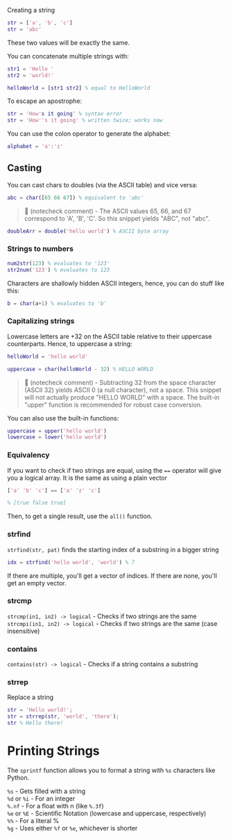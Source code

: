 Creating a string
```matlab
str = ['a', 'b', 'c']
str = 'abc'
```
These two values will be exactly the same.

You can concatenate multiple strings with:
```matlab
str1 = 'Hello '
str2 = 'world!'

helloWorld = [str1 str2] % equal to HelloWorld
```

To escape an apostrophe:
```matlab
str = 'How's it going' % syntax error
str = 'How''s it going' % written twice; works now
```

You can use the colon operator to generate the alphabet:
```matlab
alphabet = 'a':'z'
```

## Casting
You can cast chars to doubles (via the ASCII table) and vice versa:

```matlab
abc = char([65 66 67]) % equivalent to 'abc'
```
> 🤖 (notecheck comment) - The ASCII values 65, 66, and 67 correspond to 'A', 'B', 'C'. So this snippet yields "ABC", not "abc".

```matlab
doubleArr = double('hello world') % ASCII byte array
```

### Strings to numbers
```matlab
num2str(123) % evaluates to '123'
str2num('123') % evaluates to 123
```

Characters are shallowly hidden ASCII integers, hence, you can do stuff like this:
```matlab
b = char(a+1) % evaluates to 'b'
```

### Capitalizing strings
Lowercase letters are +32 on the ASCII table relative to their uppercase counterparts. Hence, to uppercase a string:
```matlab
helloWorld = 'hello world'

uppercase = char(helloWorld - 32) % HELLO WORLD
```
> 🤖 (notecheck comment) - Subtracting 32 from the space character (ASCII 32) yields ASCII 0 (a null character), not a space. This snippet will not actually produce "HELLO WORLD" with a space. The built-in "upper" function is recommended for robust case conversion.

You can also use the built-in functions:
```matlab
uppercase = upper('hello world')
lowercase = lower('hello world')
```

### Equivalency 
If you want to check if two strings are equal, using the `==` operator will give you a logical array. It is the same as using a plain vector

```matlab
['a' 'b' 'c'] == ['a' 'z' 'c']

% [true false true]
```

Then, to get a single result, use the `all()` function.

### strfind

`strfind(str, pat)` finds the starting index of a substring in a bigger string

```matlab
idx = strfind('hello world', 'world') % 7
```

If there are multiple, you'll get a vector of indices. If there are none, you'll get an empty vector.  

### strcmp

`strcmp(in1, in2) -> logical` - Checks if two strings are the same  
`strcmpi(in1, in2) -> logical` - Checks if two strings are the same (case insensitive)

### contains

`contains(str) -> logical` - Checks if a string contains a substring

### strrep

Replace a string
```matlab
str = 'Hello world!';
str = strrep(str, 'world', 'there');
str % Hello there!
```

# Printing Strings

The `sprintf` function allows you to format a string with `%s` characters like Python.

`%s` - Gets filled with a string  
`%d` or `%i` - For an integer  
`%.nf` - For a float with n (like `%.3f`)  
`%e` or `%E` - Scientific Notation (lowercase and uppercase, respectively)  
`%%`  - For a literal %  
`%g` - Uses either `%f` or `%e`, whichever is shorter